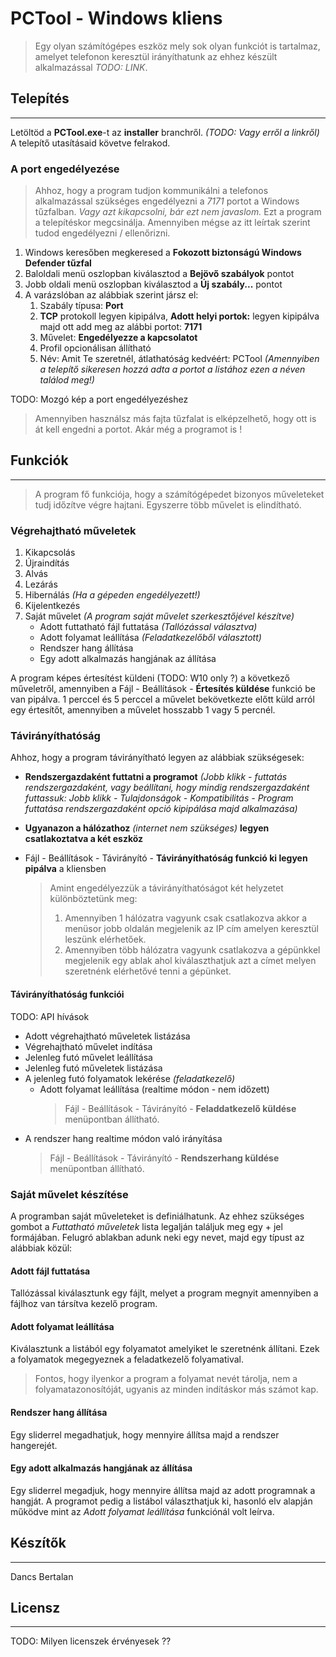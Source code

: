 # **PCTool - Windows kliens**
> Egy olyan számítógépes eszköz mely sok olyan funkciót is tartalmaz, amelyet telefonon keresztül irányíthatunk az ehhez készült alkalmazással *TODO: LINK*. 

## Telepítés
************

Letöltöd a **PCTool.exe**-t az **installer** branchről. *(TODO: Vagy erről a linkről)* A telepítő utasításaid követve felrakod.

### A port engedélyezése
> Ahhoz, hogy a program tudjon kommunikálni a telefonos alkalmazással szükséges engedélyezni a *7171* portot a Windows tűzfalban. *Vagy azt kikapcsolni, bár ezt nem javaslom.*
Ezt a program a telepítéskor megcsinálja. Amennyiben mégse az itt leírtak szerint tudod engedélyezni / ellenőrizni.

1. Windows keresőben megkeresed a **Fokozott biztonságú Windows Defender tűzfal**
2. Baloldali menü oszlopban kiválasztod a **Bejövő szabályok** pontot
3. Jobb oldali menü oszlopban kiválasztod a **Új szabály...** pontot
4. A varázslóban az alábbiak szerint jársz el:
    1. Szabály típusa: **Port**
    2. **TCP** protokoll legyen kipipálva, **Adott helyi portok:** legyen kipipálva majd ott add meg az alábbi portot: **7171**
    3. Művelet: **Engedélyezze a kapcsolatot**
    4. Profil opcionálisan állítható
    5. Név: Amit Te szeretnél, átlathatóság kedvéért: PCTool *(Amennyiben a telepítő sikeresen hozzá adta a portot a listához ezen a néven találod meg!)*

TODO: Mozgó kép a port engedélyezéshez

> Amennyiben használsz más fajta tűzfalat is elképzelhető, hogy ott is át kell engedni a portot. Akár még a programot is !

## Funkciók
************
> A program fő funkciója, hogy a számítógépedet bizonyos műveleteket tudj időzítve végre hajtani. Egyszerre több művelet is elindítható.

### Végrehajtható műveletek

1. Kikapcsolás
2. Újraindítás
3. Alvás
4. Lezárás
5. Hibernálás *(Ha a gépeden engedélyezett!)*
6. Kijelentkezés
7. Saját művelet *(A program saját művelet szerkesztőjével készítve)*
    * Adott futtatható fájl futtatása *(Tallózással választva)*
    * Adott folyamat leállítása *(Feladatkezelőből választott)*
    * Rendszer hang állítása
    * Egy adott alkalmazás hangjának az állítása 

A program képes értesítést küldeni (TODO: W10 only ?) a következő műveletről, amennyiben a Fájl - Beállítások - **Értesítés küldése** funkció be van pipálva.
1 perccel és 5 perccel a művelet bekövetkezte előtt küld arról egy értesítőt, amennyiben a művelet hosszabb 1 vagy 5 percnél.

### Távirányíthatóság

Ahhoz, hogy a program távirányítható legyen az alábbiak szükségesek:

* **Rendszergazdaként futtatni a programot** *(Jobb klikk - futtatás rendszergazdaként, vagy beállítani, hogy mindig rendszergazdaként futtassuk: Jobb klikk - Tulajdonságok - Kompatibilitás - Program futtatása rendszergazdaként opció kipipálása majd alkalmazása)*
* **Ugyanazon a hálózathoz** *(internet nem szükséges)* **legyen csatlakoztatva a két eszköz**
* Fájl - Beállítások - Távirányító - **Távirányíthatóság funkció ki legyen pipálva** a kliensben

    > Amint engedélyezzük a távirányíthatóságot két helyzetet különböztetünk meg:
    > 1. Amennyiben 1 hálózatra vagyunk csak csatlakozva akkor a menüsor jobb oldalán megjelenik az IP cím amelyen keresztül leszünk elérhetőek.
    > 2. Amennyiben több hálózatra vagyunk csatlakozva a gépünkkel megjelenik egy ablak ahol kiválaszthatjuk azt a címet melyen szeretnénk elérhetővé tenni a gépünket. 

#### Távirányíthatóság funkciói 
TODO: API hívások
* Adott végrehajtható műveletek listázása
* Végrehajtható művelet indítása
* Jelenleg futó művelet leállítása
* Jelenleg futó műveletek listázása
* A jelenleg futó folyamatok lekérése *(feladatkezelő)*
    * Adott folyamat leállítása (realtime módon - nem időzett)
        >Fájl - Beállítások - Távirányító - **Feladdatkezelő küldése** menüpontban állítható.
* A rendszer hang realtime módon való irányítása
    >Fájl - Beállítások - Távirányító - **Rendszerhang küldése** menüpontban állítható.

### Saját művelet készítése
A programban saját műveleteket is definiálhatunk. Az ehhez szükséges gombot a *Futtatható műveletek* lista legalján találjuk meg egy + jel formájában.
Felugró ablakban adunk neki egy nevet, majd egy típust az alábbiak közül:

#### Adott fájl futtatása
Tallózással kiválasztunk egy fájlt, melyet a program megnyit amennyiben a fájlhoz van társítva kezelő program.

#### Adott folyamat leállítása
Kiválasztunk a listából egy folyamatot amelyiket le szeretnénk állítani. Ezek a folyamatok megegyeznek a feladatkezelő folyamatival.
>Fontos, hogy ilyenkor a program a folyamat nevét tárolja, nem a folyamatazonosítóját, ugyanis az minden indításkor más számot kap.

#### Rendszer hang állítása
Egy sliderrel megadhatjuk, hogy mennyire állítsa majd a rendszer hangerejét.

#### Egy adott alkalmazás hangjának az állítása 
Egy sliderrel megadjuk, hogy mennyire állítsa majd az adott programnak a hangját.
A programot pedig a listábol választhatjuk ki, hasonló elv alapján működve mint az *Adott folyamat leállítása* funkciónál volt leírva.

## Készítők
************
Dancs Bertalan 

## Licensz
************

TODO: Milyen licenszek érvényesek ??